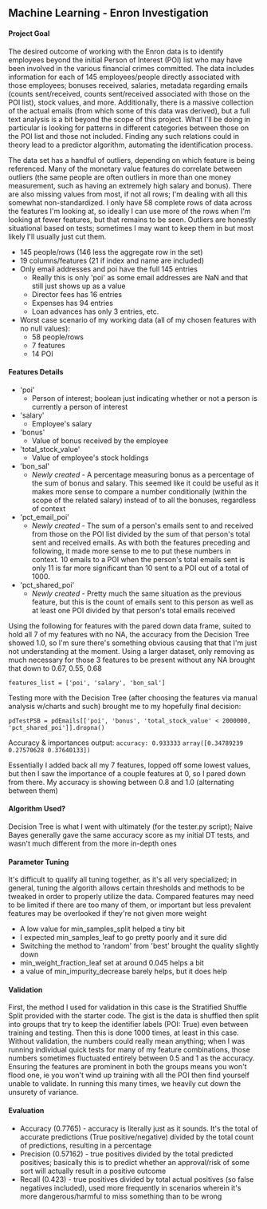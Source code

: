 ## Machine Learning - Enron Investigation

#### Project Goal

The desired outcome of working with the Enron data is to identify employees beyond the initial Person of Interest (POI) list who may have been involved in the various financial crimes committed. The data includes information for each of 145 employees/people directly associated with those employees; bonuses received, salaries, metadata regarding emails (counts sent/received, counts sent/received associated with those on the POI list), stock values, and more. Additionally, there is a massive collection of the actual emails (from which some of this data was derived), but a full text analysis is a bit beyond the scope of this project. What I'll be doing in particular is looking for patterns in different categories between those on the POI list and those not included. Finding any such relations could in theory lead to a predictor algorithm, automating the identification process.

The data set has a handful of outliers, depending on which feature is being referenced. Many of the monetary value features do correlate between outliers (the same people are often outliers in more than one money measurement, such as having an extremely high salary and bonus). There are also missing values from most, if not all rows; I'm dealing with all this somewhat non-standardized. I only have 58 complete rows of data across the features I'm looking at, so ideally I can use more of the rows when I'm looking at fewer features, but that remains to be seen. Outliers are honestly situational based on tests; sometimes I may want to keep them in but most likely I'll usually just cut them.

- 145 people/rows (146 less the aggregate row in the set)
- 19 columns/features (21 if index and name are included)
- Only email addresses and poi have the full 145 entries
    - Really this is only 'poi' as some email addresses are NaN and that still just shows up as a value
    - Director fees has 16 entries
    - Expenses has 94 entries
    - Loan advances has only 3 entries, etc.
- Worst case scenario of my working data (all of my chosen features with no null values):
    - 58 people/rows
    - 7 features
    - 14 POI
    
#### Features Details

- 'poi'
    - Person of interest; boolean just indicating whether or not a person is currently a person of interest
- 'salary'
    - Employee's salary
- 'bonus'
    - Value of bonus received by the employee
- 'total_stock_value'
    - Value of employee's stock holdings
- 'bon_sal'
    - *Newly created* - A percentage measuring bonus as a percentage of the sum of bonus and salary. This seemed like it could be useful as it makes more sense to compare a number conditionally (within the scope of the related salary) instead of to all the bonuses, regardless of context
- 'pct_email_poi'
    - *Newly created* - The sum of a person's emails sent to and received from those on the POI list divided by the sum of that person's total sent and received emails. As with both the features preceding and following, it made more sense to me to put these numbers in context. 10 emails to a POI when the person's total emails sent is only 11 is far more significant than 10 sent to a POI out of a total of 1000.
- 'pct_shared_poi'
    - *Newly created* - Pretty much the same situation as the previous feature, but this is the count of emails sent to this person as well as at least one POI divided by that person's total emails received

Using the following for features with the pared down data frame, suited to hold all 7 of my features with no NA, the accuracy from the Decision Tree showed 1.0, so I'm sure there's something obvious causing that that I'm just not understanding at the moment. Using a larger dataset, only removing as much necessary for those 3 features to be present without any NA brought that down to 0.67, 0.55, 0.68

`features_list = ['poi', 'salary', 'bon_sal']`

Testing more with the Decision Tree (after choosing the features via manual analysis w/charts and such) brought me to my hopefully final decision: 

`pdTestPSB = pdEmails[['poi', 'bonus', 'total_stock_value' < 2000000,
                      'pct_shared_poi']].dropna()`

Accuracy & importances output:
`accuracy: 0.933333`
`array([0.34789239 0.27570628 0.37640133])`
                     
Essentially I added back all my 7 features, lopped off some lowest values, but then I saw the importance of a couple features at 0, so I pared down from there. My accuracy is showing between 0.8 and 1.0 (alternating between them)

#### Algorithm Used?

Decision Tree is what I went with ultimately (for the tester.py script); Naive Bayes generally gave the same accuracy score as my initial DT tests, and wasn't much different from the more in-depth ones

#### Parameter Tuning

It's difficult to qualify all tuning together, as it's all very specialized; in general, tuning the algorith allows certain thresholds and methods to be tweaked in order to properly utilize the data. Compared features may need to be limited if there are too many of them, or important but less prevalent features may be overlooked if they're not given more weight
- A low value for min_samples_split helped a tiny bit
- I expected min_samples_leaf to go pretty poorly and it sure did
- Switching the method to 'random' from 'best' brought the quality slightly down
- min_weight_fraction_leaf set at around 0.045 helps a bit
- a value of min_impurity_decrease barely helps, but it does help

#### Validation

First, the method I used for validation in this case is the Stratified Shuffle Split provided with the starter code. The gist is the data is shuffled then split into groups that try to keep the identifier labels (POI: True) even between training and testing. Then this is done 1000 times, at least in this case. Without validation, the numbers could really mean anything; when I was running individual quick tests for many of my feature combinations, those numbers sometimes fluctuated entirely between 0.5 and 1 as the accuracy. Ensuring the features are prominent in both the groups means you won't flood one, ie you won't wind up training with all the POI then find yourself unable to validate. In running this many times, we heavily cut down the unsurety of variance.

#### Evaluation

- Accuracy (0.7765) - accuracy is literally just as it sounds. It's the total of accurate predictions (True positive/negative) divided by the total count of predictions, resulting in a percentage
- Precision (0.57162) - true positives divided by the total predicted positives; basically this is to predict whether an approval/risk of some sort will actually result in a positive outcome
- Recall (0.423) - true positives divided by total actual positives (so false negatives included), used more frequently in scenarios wherein it's more dangerous/harmful to miss something than to be wrong
